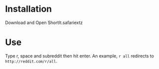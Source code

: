 # Installation

Download and Open ShortIt.safariextz

# Use

Type r, space and subreddit then hit enter. An example, `r all` redirects to
`http://reddit.com/r/all`.
